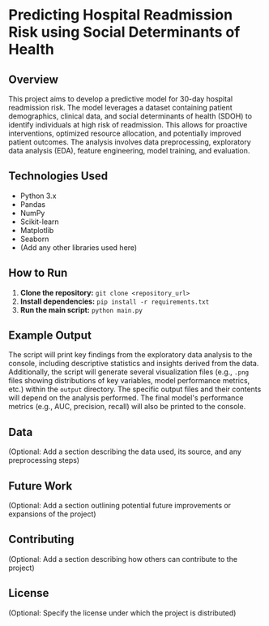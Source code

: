# Predicting Hospital Readmission Risk using Social Determinants of Health

## Overview

This project aims to develop a predictive model for 30-day hospital readmission risk.  The model leverages a dataset containing patient demographics, clinical data, and social determinants of health (SDOH) to identify individuals at high risk of readmission. This allows for proactive interventions, optimized resource allocation, and potentially improved patient outcomes. The analysis involves data preprocessing, exploratory data analysis (EDA), feature engineering, model training, and evaluation.

## Technologies Used

* Python 3.x
* Pandas
* NumPy
* Scikit-learn
* Matplotlib
* Seaborn
* (Add any other libraries used here)


## How to Run

1. **Clone the repository:** `git clone <repository_url>`
2. **Install dependencies:** `pip install -r requirements.txt`
3. **Run the main script:** `python main.py`


## Example Output

The script will print key findings from the exploratory data analysis to the console, including descriptive statistics and insights derived from the data.  Additionally, the script will generate several visualization files (e.g., `.png` files showing distributions of key variables, model performance metrics, etc.) within the `output` directory.  The specific output files and their contents will depend on the analysis performed.  The final model's performance metrics (e.g., AUC, precision, recall) will also be printed to the console.


## Data
(Optional: Add a section describing the data used, its source, and any preprocessing steps)

## Future Work
(Optional: Add a section outlining potential future improvements or expansions of the project)

## Contributing

(Optional: Add a section describing how others can contribute to the project)

## License

(Optional: Specify the license under which the project is distributed)